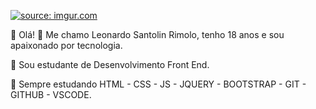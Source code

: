 <a href="https://imgur.com/x3B9wEs"><img src="https://i.imgur.com/x3B9wEs.png" title="source: imgur.com" /></a>

:pushpin: Olá! :wave: Me chamo Leonardo Santolin Rimolo, tenho 18 anos e sou apaixonado por tecnologia.

:pushpin: Sou estudante de Desenvolvimento Front End.

:pushpin: Sempre estudando HTML - CSS - JS - JQUERY - BOOTSTRAP - GIT - GITHUB - VSCODE.
